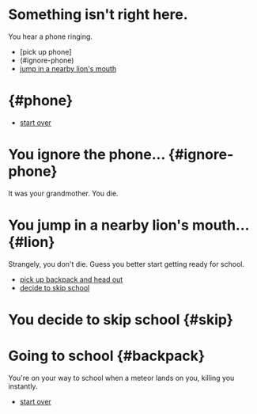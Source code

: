 # Something isn't right here.

You hear a phone ringing.

- [pick up phone]
- (#ignore-phone)
- [jump in a nearby lion's mouth](#lion)

# {#phone}

- [start over](#intro)

# You ignore the phone... {#ignore-phone}

It was your grandmother. You die.

# You jump in a nearby lion's mouth... {#lion}

Strangely, you don't die. Guess you better start getting ready for school.

- [pick up backpack and head out](#backpack)
- [decide to skip school](#skip)

# You decide to skip school {#skip}

# Going to school {#backpack}

You're on your way to school when a meteor lands on you, killing you instantly.

- [start over](#intro)
